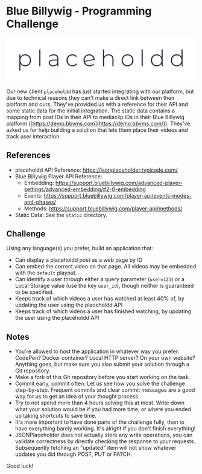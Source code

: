 # Blue Billywig - Programming Challenge

![placeholdd](static/logo.png)

Our new client `placeholdd` has just started integrating with our platform, but due to technical reasons they can't make a direct link between their platform and ours. They've provided us with a reference for their API and some static data for the initial integration. The static data contains a mapping from post IDs in their API to mediaclip IDs in their Blue Billywig platform ([https://demo.bbvms.com](https://demo.bbvms.com/)). They've asked us for help building a solution that lets them place their videos and track user interaction.

## References

- placeholdd API Reference: https://jsonplaceholder.typicode.com/
- Blue Billywig Player API Reference:
  - Embedding: https://support.bluebillywig.com/advanced-player-settings/advanced-embedding/#2-0-embedding
  - Events: https://support.bluebillywig.com/player-api/events-modes-and-phases/
  - Methods: https://support.bluebillywig.com/player-api/methods/
- Static Data: See the `static` directory.

## Challenge

Using any language(s) you prefer, build an application that:

- Can display a placeholdd post as a web page by ID
- Can embed the correct video on that page. All videos may be embedded with the `default` playout.
- Can identify a user through either a query parameter (`user=123`) or a Local Storage value (use the key `user_id`), though neither is guaranteed to be specified.
- Keeps track of which videos a user has watched at least 40% of, by updating the user using the placeholdd API
- Keeps track of which videos a user has finished watching, by updating the user using the placeholdd API

## Notes

- You're allowed to host the application in whatever way you prefer: CodePen? Docker container? Local HTTP server? On your own website? Anything goes, but make sure you also submit your solution through a Git repository.
- Make a fork of this Git repository before you start working on the task.
- Commit early, commit often: Let us see how you solve the challenge step-by-step. Frequent commits and clear commit messages are a good way for us to get an idea of your thought process.
- Try to not spend more than 4 hours solving this at most. Write down what your solution would be if you had more time, or where you ended up taking shortcuts to save time.
- It's more important to have done parts of the challenge fully, than to have everything barely working. It's alright if you don't finish everything!
- JSONPlaceholder does not actually store any write operations, you can validate correctness by directly checking the response to your requests. Subsequently fetching an "updated" item will not show whatever updates you did through POST, PUT or PATCH.

Good luck!
